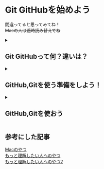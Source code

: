 # Git GitHubを始めよう

間違ってると思ってみてね！  
~~Macの人は適時読み替えてね~~  
<details>
<summary><h2>Git GitHubって何？違いは？</h2></summary>

## Gitって何？

Gitとは、分散型バージョン管理システム(ソフト)の一つ

## Gitって何？GitHubと何が違う？

GitHubとは、Gitの代わりに、GitHubで作成したプロジェクトを公開できるサービス

## 超絶簡単に説明

GitHubとはOneDriveのプログラム向けのサービス  
GitとはGitHubとデータのやり取りをするアプリケーションの一つ  
Git、GitHubをもっと理解したいと思った君は、[こちら1](https://backlog.com/ja/git-tutorial/intro/01/)、[こちら2](https://git-scm.com/book/ja/v2)をご覧ください。
</details>

<details>
<summary><h2>GitHub,Gitを使う準備をしよう！</h2></summary>

## GitHubアカウントを作ろう

1. [GitHub](https://github.com/)のページの右上にあるSign upを押す
2. 画面に従ってメールアドレス、パスワード、ユーザーネーム等の入力をし、Create accountを押す
3. 入力したメールアドレスにメールが届くのでVerify email addressボタンをクリックし、認証する
4. 流れに沿って入力する(学生の選択肢があったら選んでください)
5. Learn to ship software like a pro.という文章が表示されたら、出来れば右のGitHubの学生得点を申請しよう！(後からでも申請できるので、めんどくさかったら左の無料で続けるを押しましょう)
![student](../img/start-Git/student.png "student")

## Gitをダウンロードインストールしよう

> Macの人は[これ](https://prog-8.com/docs/git-env)の1~3でもみてがんばって！

1. windowsでは、[Git公式サイト](https://git-scm.com/download/win)に行き、**Standalone Installerの64-bit Git for Windows Setup**をクリックしてダウンロードする
2. さっきダウンロードしたものを起動して、全て雰囲気でNextを押してインストールする
3. インストール完了後、Windowsキーを押し、新しくインストールされたGit bashを起動してPCの名前とメアドを設定する

""(ダブルクオーテーション)の中には、適当な文字列を入れてください。

名前(なんでもいいよ)

```bash
git config --global user.name "名前を入力"
```

[このページ](https://github.com/settings/emails)のPrimary email addressの下の文章内にある
**数字＋ユーザーネーム@users.noreply.github.com**のメールアドレスを登録する

```bash
git config --global user.email "数字＋ユーザーネーム@users.noreply.github.com"
```

**この2つの情報は外部にも公開されるので取り扱いには注意しましょう**
![mail](../img/start-Git/mail.png "mail.png")

## GitHubにSSHの設定をする

> Macの人は[これ](https://prog-8.com/docs/git-env)の5でもみてがんばって！

1. 公開鍵・秘密鍵を作成する
左下の虫眼鏡でPowerShellと検索してPowerShellを起動してください
"C:\Users\＜ユーザー名＞"に.sshフォルダを作成する

```bash
mkdir -p ~/.ssh
```

"C:\Users\＜ユーザー名＞\.ssh"に移動

```bash
cd ~/.ssh
```

2. 公開鍵を作成する
"C:\Users\＜ユーザー名＞\.ssh"内に"id_rsa.pub","id_rsa"を作成する  
何か聞かれたら適当にエンターを押せば問題ないです

```bash
ssh-keygen -t rsa
```

↓こんなんがでる

```bash
ssh-keygen -t rsa
Generating public/private rsa key pair.
Enter file in which to save the key (/Users/(username)/.ssh/id_rsa):
Enter passphrase (empty for no passphrase):
Enter same passphrase again:
```

下のコマンドを打ってちゃんと作られているか確認してください

```bash
cat id_rsa.pub
```

3. 公開鍵をGitHubにアップする
[このページ](https://github.com/settings/ssh)に移動して、Public keyを追加する。  

- New SSH keyを押す  
- Titleは適当に入力する  
- Keyの中に"cat id_rsa.pub"を打った時に出てきたとっても長い文字列を入力(コピペ)する。  
- Add SSH keyを押す  
- SSH 接続を確認する  
↓を入力して実行して"yes/no"と出てきたらyesと入力してEnterキーを押してください。  

```bash
ssh -T git@github.com
```

successと出てきたら、okです。おめでとう！
</details>

<details>
<summary><h2>GitHub,Gitを使おう</h2></summary>

[こっちに書いてます](git.md)

</details>

参考にした記事
---

[Macのやつ](https://prog-8.com/docs/git-env)  
[もっと理解したい人へのやつ](https://backlog.com/ja/git-tutorial/intro/01/)  
[もっと理解したい人へのやつ2](https://git-scm.com/book/ja/v2)  
